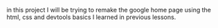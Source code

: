 in this project I will be trying to remake the google home page using the html, css and devtools basics I learned in previous lessons. 
